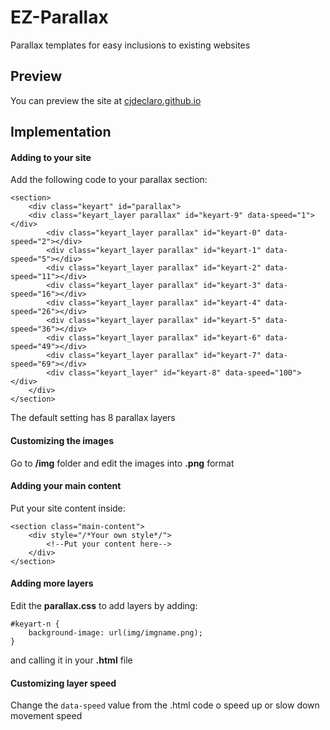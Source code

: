 # EZ-Parallax
Parallax templates for easy inclusions to existing websites

## Preview
You can preview the site at [cjdeclaro.github.io](https://cjdeclaro.github.io/EZ-Parallax/)

## Implementation
#### Adding to your site
Add the following code to your parallax section:
```
<section>
	<div class="keyart" id="parallax">
	<div class="keyart_layer parallax" id="keyart-9" data-speed="1"></div>
		<div class="keyart_layer parallax" id="keyart-0" data-speed="2"></div>
		<div class="keyart_layer parallax" id="keyart-1" data-speed="5"></div>
		<div class="keyart_layer parallax" id="keyart-2" data-speed="11"></div>
		<div class="keyart_layer parallax" id="keyart-3" data-speed="16"></div>
		<div class="keyart_layer parallax" id="keyart-4" data-speed="26"></div>
		<div class="keyart_layer parallax" id="keyart-5" data-speed="36"></div>
		<div class="keyart_layer parallax" id="keyart-6" data-speed="49"></div>
		<div class="keyart_layer parallax" id="keyart-7" data-speed="69"></div>
		<div class="keyart_layer" id="keyart-8" data-speed="100"></div>
	</div>
</section>
```
The default setting has 8 parallax layers

#### Customizing the images
Go to **__/img__** folder and edit the images into **__.png__** format

#### Adding your main content
Put your site content inside:

```
<section class="main-content">
	<div style="/*Your own style*/">
		<!--Put your content here-->
	</div>
</section>
```

#### Adding more layers
Edit the **__parallax.css__** to add layers by adding:
```
#keyart-n {
	background-image: url(img/imgname.png);
}
```
and calling it in your **.html** file

#### Customizing layer speed
Change the `data-speed` value from the .html code o speed up or slow down movement speed

